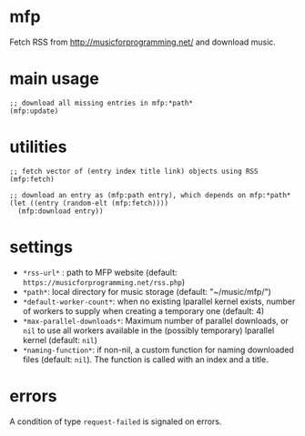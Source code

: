 # mfp

Fetch RSS from http://musicforprogramming.net/ and download music.

# main usage

    ;; download all missing entries in mfp:*path*
    (mfp:update)

# utilities

    ;; fetch vector of (entry index title link) objects using RSS
    (mfp:fetch)

    ;; download an entry as (mfp:path entry), which depends on mfp:*path*
    (let ((entry (random-elt (mfp:fetch))))
      (mfp:download entry))

# settings

- `*rss-url*` : path to MFP website (default: `https://musicforprogramming.net/rss.php`)
- `*path*`: local directory for music storage (default: "~/music/mfp/")
- `*default-worker-count*`: when no existing lparallel kernel exists, number of workers to supply when creating a temporary one (default: 4)
- `*max-parallel-downloads*`: Maximum number of parallel downloads, or `nil` to use all workers available in the (possibly temporary) lparallel kernel (default: `nil`)
- `*naming-function*`: if non-nil, a custom function for naming downloaded files (default: `nil`). The function is called with an index and a title.

# errors

A condition of type `request-failed` is signaled on errors.
